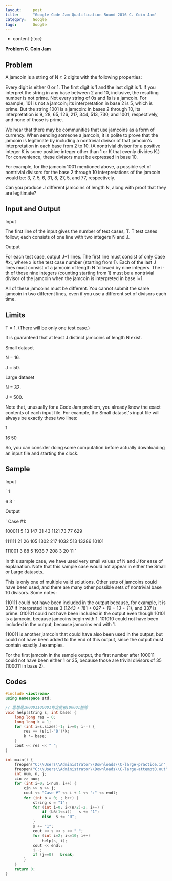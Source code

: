 ```yaml
---
layout:     post
title:      "Google Code Jam Qualification Round 2016 C. Coin Jam"
category:   Google
tags:       Google
---
```


* content
{:toc}

**Problem C. Coin Jam**

## Problem

A jamcoin is a string of N ≥ 2 digits with the following properties:

Every digit is either 0 or 1.
The first digit is 1 and the last digit is 1.
If you interpret the string in any base between 2 and 10, inclusive, the resulting number is not prime.
Not every string of 0s and 1s is a jamcoin. For example, 101 is not a jamcoin; its interpretation in base 2 is 5, which is prime. But the string 1001 is a jamcoin: in bases 2 through 10, its interpretation is 9, 28, 65, 126, 217, 344, 513, 730, and 1001, respectively, and none of those is prime.

We hear that there may be communities that use jamcoins as a form of currency. When sending someone a jamcoin, it is polite to prove that the jamcoin is legitimate by including a nontrivial divisor of that jamcoin's interpretation in each base from 2 to 10. (A nontrivial divisor for a positive integer K is some positive integer other than 1 or K that evenly divides K.) For convenience, these divisors must be expressed in base 10.

For example, for the jamcoin 1001 mentioned above, a possible set of nontrivial divisors for the base 2 through 10 interpretations of the jamcoin would be: 3, 7, 5, 6, 31, 8, 27, 5, and 77, respectively.

Can you produce J different jamcoins of length N, along with proof that they are legitimate?

## Input and Output 

Input

The first line of the input gives the number of test cases, T. T test cases follow; each consists of one line with two integers N and J.

Output

For each test case, output J+1 lines. The first line must consist of only Case #x:, where x is the test case number (starting from 1). Each of the last J lines must consist of a jamcoin of length N followed by nine integers. The i-th of those nine integers (counting starting from 1) must be a nontrivial divisor of the jamcoin when the jamcoin is interpreted in base i+1.

All of these jamcoins must be different. You cannot submit the same jamcoin in two different lines, even if you use a different set of divisors each time.

## Limits

T = 1. (There will be only one test case.)

It is guaranteed that at least J distinct jamcoins of length N exist.

Small dataset

N = 16.

J = 50.

Large dataset

N = 32.

J = 500.

Note that, unusually for a Code Jam problem, you already know the exact contents of each input file. For example, the Small dataset's input file will always be exactly these two lines:

1

16 50

So, you can consider doing some computation before actually downloading an input file and starting the clock.

## Sample

Input 
 
`
1

6 3
`

Output 

`
Case #1:

100011 5 13 147 31 43 1121 73 77 629

111111 21 26 105 1302 217 1032 513 13286 
10101

111001 3 88 5 1938 7 208 3 20 11
`

In this sample case, we have used very small values of N and J for ease of explanation. Note that this sample case would not appear in either the Small or Large datasets.

This is only one of multiple valid solutions. Other sets of jamcoins could have been used, and there are many other possible sets of nontrivial base 10 divisors. Some notes:

110111 could not have been included in the output because, for example, it is 337 if interpreted in base 3 (1*243 + 1*81 + 0*27 + 1*9 + 1*3 + 1*1), and 337 is prime.
010101 could not have been included in the output even though 10101 is a jamcoin, because jamcoins begin with 1.
101010 could not have been included in the output, because jamcoins end with 1.

110011 is another jamcoin that could have also been used in the output, but could not have been added to the end of this output, since the output must contain exactly J examples.

For the first jamcoin in the sample output, the first number after 100011 could not have been either 1 or 35, because those are trivial divisors of 35 (100011 in base 2).


## Codes

```cpp
#include <iostream>
using namespace std;

// 思想是100001100001肯定能被100001整除
void help(string s, int base) {
    long long res = 0;
    long long k = 1;
    for (int i=s.size()-1; i>=0; i--) {
        res += (s[i]-'0')*k;
        k *= base;
    }
    cout << res << " ";
}

int main() {
    freopen("C:\\Users\\Administrator\\Downloads\\C-large-practice.in","r",stdin);
    freopen("C:\\Users\\Administrator\\Downloads\\C-large-attempt0.out","w",stdout);
    int num, n, j;
    cin >> num;
    for (int i=0; i<num; i++) {
        cin >> n >> j;
        cout << "Case #" << i + 1 << ":" << endl;
        for (int b = 0; ; b++) {
            string s = "1";
            for (int i=0; i<(n/2)-2; i++) {
                if (b&(1<<i))   s += "1";
                else  s += "0";
            }
            s += "1";
            cout << s << s << " ";
            for (int i=2; i<=10; i++)
                help(s, i);
            cout << endl;
            j--;
            if (j==0)   break;
        }
    }
    return 0;
}
```